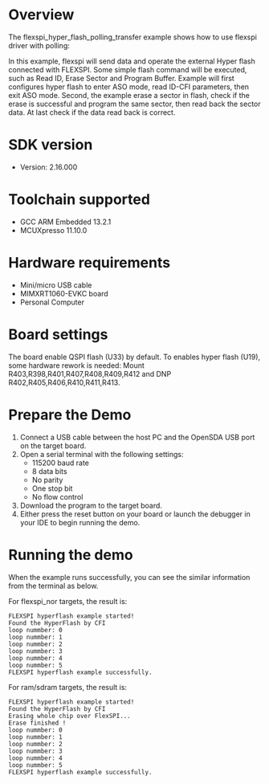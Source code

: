 Overview
========
The flexspi_hyper_flash_polling_transfer example shows how to use flexspi driver with polling:

In this example, flexspi will send data and operate the external Hyper flash connected with FLEXSPI. Some simple flash command will
be executed, such as Read ID, Erase Sector and Program Buffer.
Example will first configures hyper flash to enter ASO mode, read ID-CFI parameters, then exit ASO mode.
Second, the example erase a sector in flash, check if the erase is successful and program the same sector, then read back
the sector data. At last check if the data read back is correct.

SDK version
===========
- Version: 2.16.000

Toolchain supported
===================
- GCC ARM Embedded  13.2.1
- MCUXpresso  11.10.0

Hardware requirements
=====================
- Mini/micro USB cable
- MIMXRT1060-EVKC board
- Personal Computer

Board settings
==============
The board enable QSPI flash (U33) by default. To enables hyper flash (U19), some hardware rework is needed:
Mount R403,R398,R401,R407,R408,R409,R412 and DNP R402,R405,R406,R410,R411,R413.

Prepare the Demo
================
1.  Connect a USB cable between the host PC and the OpenSDA USB port on the target board.
2.  Open a serial terminal with the following settings:
    - 115200 baud rate
    - 8 data bits
    - No parity
    - One stop bit
    - No flow control
3.  Download the program to the target board.
4.  Either press the reset button on your board or launch the debugger in your IDE to begin running the demo.

Running the demo
================
When the example runs successfully, you can see the similar information from the terminal as below.

For flexspi_nor targets, the result is:
~~~~~~~~~~~~~~~~~~~~~~~~~~~~
FLEXSPI hyperflash example started!
Found the HyperFlash by CFI
loop nummber: 0
loop nummber: 1
loop nummber: 2
loop nummber: 3
loop nummber: 4
loop nummber: 5
FLEXSPI hyperflash example successfully.

~~~~~~~~~~~~~~~~~~~~~~~~~~~~


For ram/sdram targets, the result is:
~~~~~~~~~~~~~~~~~~~~~~~~~~~~
FLEXSPI hyperflash example started!
Found the HyperFlash by CFI
Erasing whole chip over FlexSPI...
Erase finished !
loop nummber: 0
loop nummber: 1
loop nummber: 2
loop nummber: 3
loop nummber: 4
loop nummber: 5
FLEXSPI hyperflash example successfully.

~~~~~~~~~~~~~~~~~~~~~~~~~~~~
